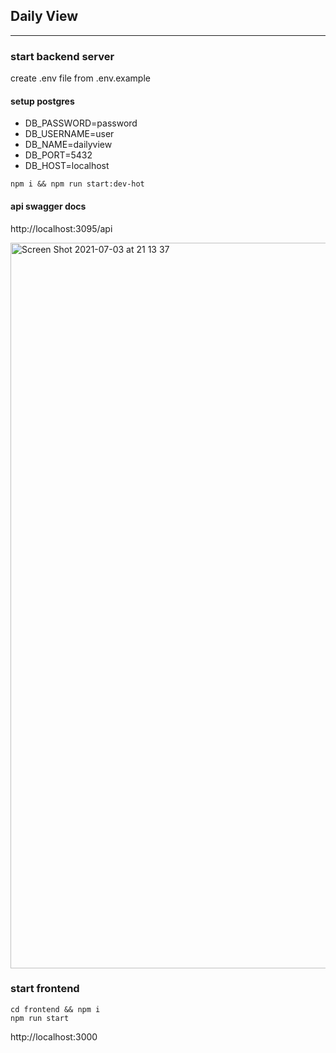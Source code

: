 ## Daily View

<hr />

### start backend server

create .env file from .env.example

#### setup postgres

- DB_PASSWORD=password
- DB_USERNAME=user
- DB_NAME=dailyview
- DB_PORT=5432
- DB_HOST=localhost

```
npm i && npm run start:dev-hot
```

#### api swagger docs

http://localhost:3095/api

<img width="1161" alt="Screen Shot 2021-07-03 at 21 13 37" src="https://user-images.githubusercontent.com/70758906/124353820-ca4e9800-dc43-11eb-9ecd-da0986999490.png">

### start frontend

```
cd frontend && npm i
npm run start
```

http://localhost:3000
